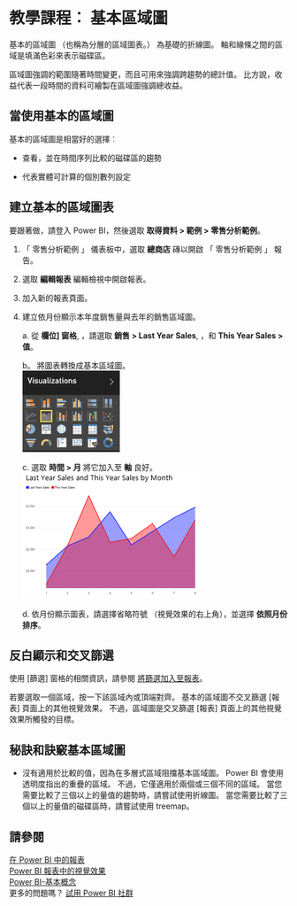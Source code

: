 <properties
   pageTitle="教學課程︰ 基本區域圖"
   description="教學課程︰ 基本區域圖。"
   services="powerbi"
   documentationCenter=""
   authors="mihart"
   manager="mblythe"
   backup=""
   editor=""
   tags=""
   qualityFocus="no"
   qualityDate=""/>

<tags
   ms.service="powerbi"
   ms.devlang="NA"
   ms.topic="article"
   ms.tgt_pltfrm="NA"
   ms.workload="powerbi"
   ms.date="10/07/2016"
   ms.author="mihart"/>

# 教學課程︰ 基本區域圖  

基本的區域圖 （也稱為分層的區域圖表。） 為基礎的折線圖。 軸和線條之間的區域是填滿色彩來表示磁碟區。 

區域圖強調的範圍隨著時間變更，而且可用來強調跨趨勢的總計值。 比方說，收益代表一段時間的資料可繪製在區域圖強調總收益。

## 當使用基本的區域圖  
基本的區域圖是相當好的選擇︰

-   查看，並在時間序列比較的磁碟區的趨勢 

-   代表實體可計算的個別數列設定

## 建立基本的區域圖表  
要跟著做，請登入 Power BI，然後選取 **取得資料 \> 範例 \> 零售分析範例**。 

1.  「 零售分析範例 」 儀表板中，選取 **總商店** 磚以開啟 「 零售分析範例 」 報告。

2.  選取 **編輯報表** 編輯檢視中開啟報表。

3.  加入新的報表頁面。

4.  建立依月份顯示本年度銷售量與去年的銷售區域圖。

    a.  從 **欄位] 窗格**, ，請選取 **銷售 \> Last Year Sales**, ，和 **This Year Sales > 值**。

    b。  將圖表轉換成基本區域圖。    
    ![](media/powerbi-service-tutorial-basic-area-chart/convertChart.png)

    c.  選取 **時間 \> 月** 將它加入至 **軸** 良好。   
    ![](media/powerbi-service-tutorial-basic-area-chart/powerbi-area-chartnew.png)

    d.  依月份顯示圖表，請選擇省略符號 （視覺效果的右上角），並選擇 **依照月份排序**。

## 反白顯示和交叉篩選  
使用 [篩選] 窗格的相關資訊，請參閱 [將篩選加入至報表](powerbi-service-add-a-filter-to-a-report.md)。

若要選取一個區域，按一下該區域內或頂端對齊。  基本的區域圖不交叉篩選 [報表] 頁面上的其他視覺效果。 不過，區域圖是交叉篩選 [報表] 頁面上的其他視覺效果所觸發的目標。

## 秘訣和訣竅基本區域圖  
-   沒有適用於比較的值，因為在多層式區域阻擋基本區域圖。 Power BI 會使用透明度指出的重疊的區域。 不過，它僅適用於兩個或三個不同的區域。 當您需要比較了三個以上的量值的趨勢時，請嘗試使用折線圖。 當您需要比較了三個以上的量值的磁碟區時，請嘗試使用 treemap。

## 請參閱  
[在 Power BI 中的報表](powerbi-service-reports.md)  
[Power BI 報表中的視覺效果](powerbi-service-visualizations-for-reports.md)  
[Power BI-基本概念](powerbi-service-basic-concepts.md)  
更多的問題嗎？ [試用 Power BI 社群](http://community.powerbi.com/)
